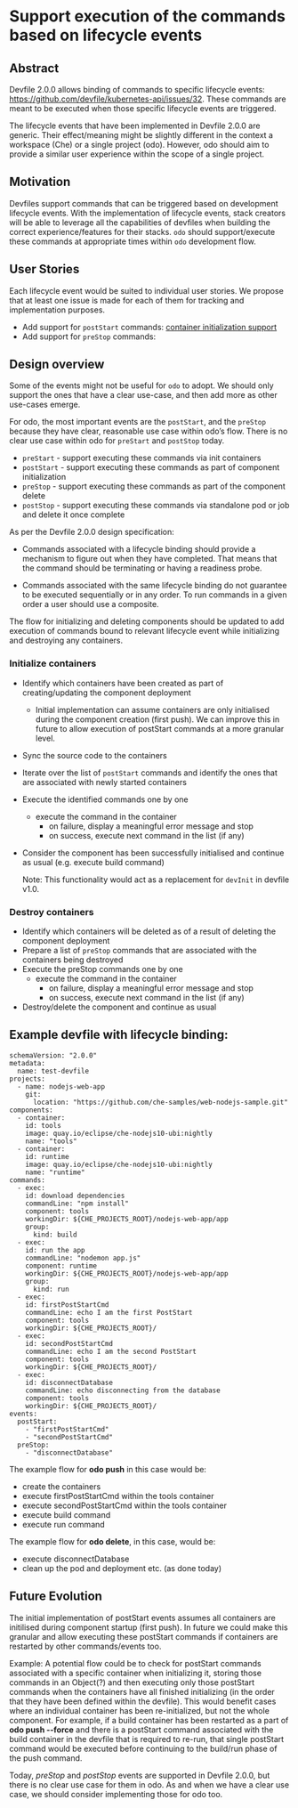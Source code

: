 # Support execution of the commands based on lifecycle events

## Abstract
Devfile 2.0.0 allows binding of commands to specific lifecycle events: https://github.com/devfile/kubernetes-api/issues/32. These commands are meant to be executed when those specific lifecycle events are triggered.

The lifecycle events that have been implemented in Devfile 2.0.0 are generic. Their effect/meaning might be slightly different in the context a workspace (Che) or a single project (odo). However, odo should aim to provide a similar user experience within the scope of a single project.

## Motivation
Devfiles support commands that can be triggered based on development lifecycle events. With the implementation of lifecycle events, stack creators will be able to leverage all the capabilities of devfiles when building the correct experience/features for their stacks. `odo` should support/execute these commands at appropriate times within `odo` development flow.

## User Stories
Each lifecycle event would be suited to individual user stories. We propose that at least one issue is made for each of them for tracking and implementation purposes.

- Add support for `postStart` commands: [container initialization support](https://github.com/openshift/odo/issues/2936)
- Add support for `preStop` commands: 

## Design overview
Some of the events might not be useful for `odo` to adopt. We should only support the ones that have a clear use-case, and then add more as other use-cases emerge.

For odo, the most important events are the `postStart`, and the `preStop` because they have clear, reasonable use case within odo’s flow. There is no clear use case within odo for `preStart` and `postStop` today.

- `preStart` - support executing these commands via init containers
- `postStart` - support executing these commands as part of component initialization
- `preStop` - support executing these commands as part of the component delete
- `postStop` - support executing these commands via standalone pod or job and delete it once complete

As per the Devfile 2.0.0 design specification: 
- Commands associated with a lifecycle binding should provide a mechanism to figure out when they have completed. That means that the command should be terminating or having a readiness probe.

- Commands associated with the same lifecycle binding do not guarantee to be executed sequentially or in any order. To run commands in a given order a user should use a composite.

The flow for initializing and deleting components should be updated to add execution of commands bound to relevant lifecycle event while initializing and destroying any containers.

### Initialize containers
- Identify which containers have been created as part of creating/updating the component deployment
  - Initial implementation can assume containers are only initialised during the component creation (first push). We can improve this in future to allow execution of postStart commands at a more granular level.
- Sync the source code to the containers
- Iterate over the list of `postStart` commands and identify the ones that are associated with newly started containers
- Execute the identified commands one by one
  - execute the command in the container
    - on failure, display a meaningful error message and stop
    - on success, execute next command in the list (if any)
- Consider the component has been successfully initialised and continue as usual (e.g. execute build command)

  Note: This functionality would act as a replacement for `devInit` in devfile v1.0.

### Destroy containers
- Identify which containers will be deleted as of a result of deleting the component deployment
- Prepare a list of `preStop` commands that are associated with the containers being destroyed
- Execute the preStop commands one by one
  - execute the command in the container
    - on failure, display a meaningful error message and stop
    - on success, execute next command in the list (if any)
- Destroy/delete the component and continue as usual

## Example devfile with lifecycle binding:
```
schemaVersion: "2.0.0"
metadata:
  name: test-devfile
projects:
  - name: nodejs-web-app
    git: 
      location: "https://github.com/che-samples/web-nodejs-sample.git"
components:
  - container:
    id: tools
    image: quay.io/eclipse/che-nodejs10-ubi:nightly
    name: "tools"
  - container:
    id: runtime
    image: quay.io/eclipse/che-nodejs10-ubi:nightly
    name: "runtime"
commands:
  - exec:
    id: download dependencies
    commandLine: "npm install"
    component: tools
    workingDir: ${CHE_PROJECTS_ROOT}/nodejs-web-app/app
    group:
      kind: build
  - exec:
    id: run the app
    commandLine: "nodemon app.js"
    component: runtime
    workingDir: ${CHE_PROJECTS_ROOT}/nodejs-web-app/app 
    group:
      kind: run 
  - exec:
    id: firstPostStartCmd
    commandLine: echo I am the first PostStart
    component: tools
    workingDir: ${CHE_PROJECTS_ROOT}/
  - exec:
    id: secondPostStartCmd
    commandLine: echo I am the second PostStart
    component: tools
    workingDir: ${CHE_PROJECTS_ROOT}/
  - exec:
    id: disconnectDatabase
    commandLine: echo disconnecting from the database
    component: tools
    workingDir: ${CHE_PROJECTS_ROOT}/
events:
  postStart:
    - "firstPostStartCmd"
    - "secondPostStartCmd"
  preStop:
    - "disconnectDatabase"
```

The example flow for **odo push** in this case would be:
 - create the containers
 - execute firstPostStartCmd within the tools container
 - execute secondPostStartCmd within the tools container
 - execute build command
 - execute run command

 The example flow for **odo delete**, in this case, would be:
 - execute disconnectDatabase
 - clean up the pod and deployment etc. (as done today)
 
## Future Evolution

The initial implementation of postStart events assumes all containers are initilised during component startup (first push). In future we could make this granular and allow executing these postStart commands if containers are restarted by other commands/events too. 

Example: A potential flow could be to check for postStart commands associated with a specific container when initializing it, storing those commands in an Object(?) and then executing only those postStart commands when the containers have all finished initializing (in the order that they have been defined within the devfile). This would benefit cases where an individual container has been re-initialized, but not the whole component. For example, if a build container has been restarted as a part of **odo push --force** and there is a postStart command associated with the build container in the devfile that is required to re-run, that single postStart command would be executed before continuing to the build/run phase of the push command.

Today, *preStop* and *postStop* events are supported in Devfile 2.0.0, but there is no clear use case for them in odo. As and when we have a clear use case, we should consider implementing those for odo too.